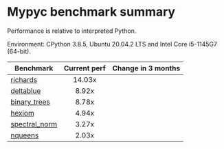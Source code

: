 # Mypyc benchmark summary

Performance is relative to interpreted Python.

Environment: CPython 3.8.5, Ubuntu 20.04.2 LTS and Intel Core i5-1145G7 (64-bit).

| Benchmark | Current perf | Change in 3 months |
| --- | :---: | :---: |
| [richards](benchmarks/richards.md) | 14.03x |  |
| [deltablue](benchmarks/deltablue.md) | 8.92x |  |
| [binary_trees](benchmarks/binary_trees.md) | 8.78x |  |
| [hexiom](benchmarks/hexiom.md) | 4.94x |  |
| [spectral_norm](benchmarks/spectral_norm.md) | 3.27x |  |
| [nqueens](benchmarks/nqueens.md) | 2.03x |  |

